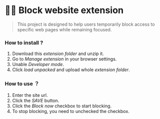 # 🐱‍👓 Block website extension

>  This project is designed to help users temporarily block access to specific web pages while remaining focused.

### How to install ?

1. Download this *extension folder* and unzip it.
1. Go to *Manage extension* in your browser settings.
1. Unable *Developer mode*.
1. Click *load unpacked* and upload whole *extension folder*.

### How to use ？

1. Enter the site url.
1. Click the *SAVE* button.
1. Click the *Block now* checkbox to start blocking.
1. To stop blocking, you need to unchecked the checkbox.
